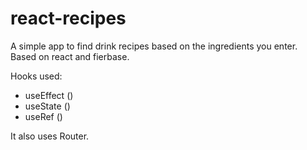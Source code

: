 ﻿# react-recipes
A simple app to find drink recipes based on the ingredients you enter. Based on react and fierbase.

Hooks used:
- useEffect ()
- useState ()
- useRef ()

It also uses Router.
